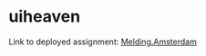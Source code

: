 # uiheaven

Link to deployed assignment: <a href="https://melding-amsterdam.yannickvisbeek.com" target="popup" onclick="window.open('https://melding-amsterdam.yannickvisbeek.com','name','width=375,height=812')">Melding.Amsterdam</a>

